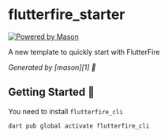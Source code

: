 # flutterfire_starter

[![Powered by Mason](https://img.shields.io/endpoint?url=https%3A%2F%2Ftinyurl.com%2Fmason-badge)](https://github.com/felangel/mason)

A new template to quickly start with FlutterFire

_Generated by [mason][1] 🧱_

## Getting Started 🚀

You need to install `flutterfire_cli`

```
dart pub global activate flutterfire_cli
```
